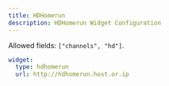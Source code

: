 ```yaml
---
title: HDHomerun
description: HDHomerun Widget Configuration
---
```


Allowed fields: `["channels", "hd"]`.

```yaml
widget:
  type: hdhomerun
  url: http://hdhomerun.host.or.ip
```
